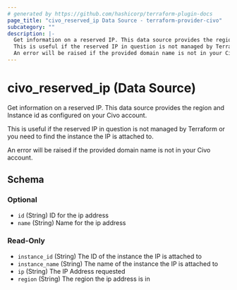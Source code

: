 ```yaml
---
# generated by https://github.com/hashicorp/terraform-plugin-docs
page_title: "civo_reserved_ip Data Source - terraform-provider-civo"
subcategory: ""
description: |-
  Get information on a reserved IP. This data source provides the region and Instance id as configured on your Civo account.
  This is useful if the reserved IP in question is not managed by Terraform or you need to find the instance the IP is attached to.
  An error will be raised if the provided domain name is not in your Civo account.
---
```


# civo_reserved_ip (Data Source)

Get information on a reserved IP. This data source provides the region and Instance id as configured on your Civo account.

This is useful if the reserved IP in question is not managed by Terraform or you need to find the instance the IP is attached to.

An error will be raised if the provided domain name is not in your Civo account.



<!-- schema generated by tfplugindocs -->
## Schema

### Optional

- `id` (String) ID for the ip address
- `name` (String) Name for the ip address

### Read-Only

- `instance_id` (String) The ID of the instance the IP is attached to
- `instance_name` (String) The name of the instance the IP is attached to
- `ip` (String) The IP Address requested
- `region` (String) The region the ip address is in



